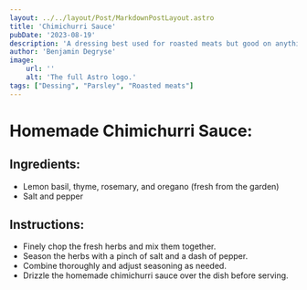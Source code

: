 ```yaml
---
layout: ../../layout/Post/MarkdownPostLayout.astro
title: 'Chimichurri Sauce'
pubDate: '2023-08-19'
description: 'A dressing best used for roasted meats but good on anything.'
author: 'Benjamin Degryse'
image:
    url: ''
    alt: 'The full Astro logo.'
tags: ["Dessing", "Parsley", "Roasted meats"]
---
```



# Homemade Chimichurri Sauce:
## Ingredients:
- Lemon basil, thyme, rosemary, and oregano (fresh from the garden)
- Salt and pepper

## Instructions:
- Finely chop the fresh herbs and mix them together.
- Season the herbs with a pinch of salt and a dash of pepper.
- Combine thoroughly and adjust seasoning as needed.
- Drizzle the homemade chimichurri sauce over the dish before serving.